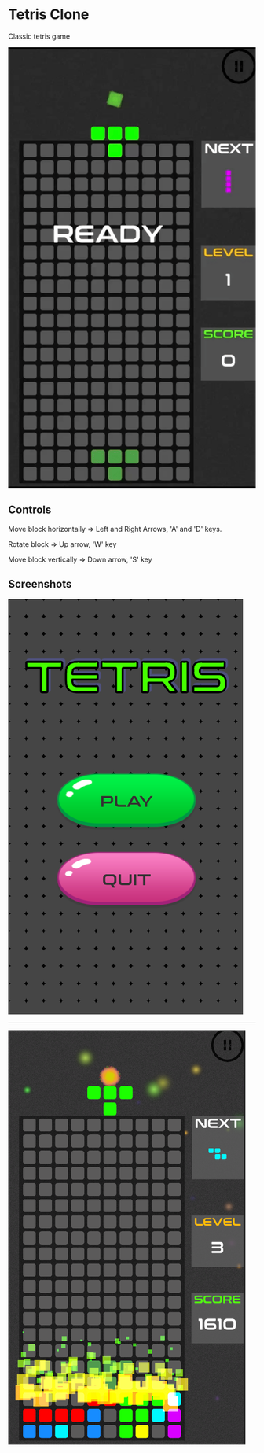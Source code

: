 # Tetris Clone

Classic tetris game

![gameplay](docs/gameplay.gif)

## Controls

Move block horizontally => Left and Right Arrows, 'A' and 'D' keys.

Rotate block => Up arrow, 'W' key

Move block vertically => Down arrow, 'S' key

## Screenshots

![img_1](docs/ss_1.png)

---
![img_2](docs/ss_2.png)

